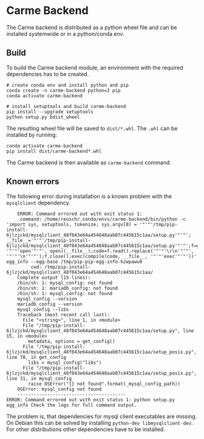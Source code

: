 # Carme Backend

The Carme backend is distributed as a python wheel file and can be installed systemwide or in a python/conda env.

## Build

To build the Carme backend module, an environment with the required dependencies has to be created.

```
# create conda env and install python and pip
conda create -n carme-backend python=3 pip
conda activate carme-backend

# install setuptools and build carme-backend
pip install --upgrade setuptools
python setup.py bdist_wheel
```

The resulting wheel file will be saved to `dist/*.whl`. The `.whl` can be installed by running:

```
conda activate carme-backend
pip install dist/carme-backend*.whl
```

The Carme backend is then available as `carme-backend` command.

## Known errors

The following error during installation is a known problem with the ``mysqlclient`` dependency.

```
    ERROR: Command errored out with exit status 1:
     command: /home/reusch/.conda/envs/carme-backend/bin/python -c 'import sys, setuptools, tokenize; sys.argv[0] = '"'"'/tmp/pip-install-6jlzjckd/mysqlclient_48f043e64a454648aab07c445615c1aa/setup.py'"'"'; __file__='"'"'/tmp/pip-install-6jlzjckd/mysqlclient_48f043e64a454648aab07c445615c1aa/setup.py'"'"';f=getattr(tokenize, '"'"'open'"'"', open)(__file__);code=f.read().replace('"'"'\r\n'"'"', '"'"'\n'"'"');f.close();exec(compile(code, __file__, '"'"'exec'"'"'))' egg_info --egg-base /tmp/pip-pip-egg-info-kzwpawu8
         cwd: /tmp/pip-install-6jlzjckd/mysqlclient_48f043e64a454648aab07c445615c1aa/
    Complete output (15 lines):
    /bin/sh: 1: mysql_config: not found
    /bin/sh: 1: mariadb_config: not found
    /bin/sh: 1: mysql_config: not found
    mysql_config --version
    mariadb_config --version
    mysql_config --libs
    Traceback (most recent call last):
      File "<string>", line 1, in <module>
      File "/tmp/pip-install-6jlzjckd/mysqlclient_48f043e64a454648aab07c445615c1aa/setup.py", line 15, in <module>
        metadata, options = get_config()
      File "/tmp/pip-install-6jlzjckd/mysqlclient_48f043e64a454648aab07c445615c1aa/setup_posix.py", line 70, in get_config
        libs = mysql_config("libs")
      File "/tmp/pip-install-6jlzjckd/mysqlclient_48f043e64a454648aab07c445615c1aa/setup_posix.py", line 31, in mysql_config
        raise OSError("{} not found".format(_mysql_config_path))
    OSError: mysql_config not found
    ----------------------------------------
ERROR: Command errored out with exit status 1: python setup.py egg_info Check the logs for full command output.
```

The problem is, that dependencies for mysql client executables are missing. On Debian this can be solved by installing ``python-dev libmysqlclient-dev``. For other distributions other dependencies have to be installed.
